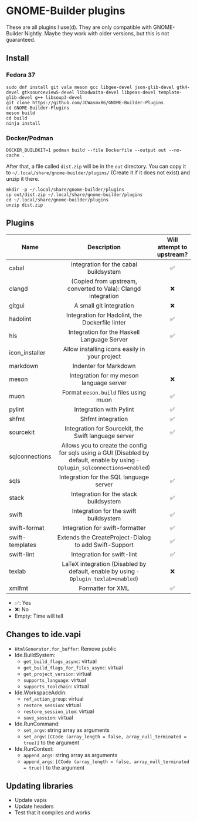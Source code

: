 # GNOME-Builder plugins

These are all plugins I use(d). They are only compatible with GNOME-Builder Nightly. Maybe they work with older versions, but this is not
guaranteed.


## Install

### Fedora 37
```
sudo dnf install git vala meson gcc libgee-devel json-glib-devel gtk4-devel gtksourceview5-devel libadwaita-devel libpeas-devel template-glib-devel g++ libsoup3-devel
git clone https://github.com/JCWasmx86/GNOME-Builder-Plugins
cd GNOME-Builder-Plugins
meson build
cd build
ninja install
```
### Docker/Podman
```
DOCKER_BUILDKIT=1 podman build --file Dockerfile --output out --no-cache .
```
After that, a file called `dist.zip` will be in the `out` directory.
You can copy it to `~/.local/share/gnome-builder/plugins/` (Create it if it
does not exist) and unzip it there.
```
mkdir -p ~/.local/share/gnome-builder/plugins
cp out/dist.zip ~/.local/share/gnome-builder/plugins
cd ~/.local/share/gnome-builder/plugins
unzip dist.zip
```

## Plugins
| Name            | Description    | Will attempt to upstream? |
|-----------------|:--------------:|:-----------------------------------------------------------------------------------------------------------------:|
| cabal           | Integration for the cabal buildsystem                                                                                         | ✅ |
| clangd          | (Copied from upstream, converted to Vala): Clangd integration                                                                 | ❌ |
| gitgui          | A small git integration                                                                                                       | ❌ |
| hadolint        | Integration for Hadolint, the Dockerfile linter                                                                               | ✅ |
| hls             | Integration for the Haskell Language Server                                                                                   | ✅ |
| icon_installer  | Allow installing icons easily in your project                                                                                 |    |
| markdown        | Indenter for Markdown                                                                                                         |    |
| meson           | Integration for my meson language server                                                                                      | ❌ |
| muon            | Format `meson.build` files using muon                                                                                         | ✅ |
| pylint          | Integration with Pylint                                                                                                       | ✅ |
| shfmt           | Shfmt integration                                                                                                             | ✅ |
| sourcekit       | Integration for Sourcekit, the Swift language server                                                                          | ✅ |
| sqlconnections  | Allows you to create the config for sqls using a GUI (Disabled by default, enable by using `-Dplugin_sqlconnections=enabled`) |    |
| sqls            | Integration for the SQL language server                                                                                       | ✅ |
| stack           | Integration for the stack buildsystem                                                                                         | ✅ |
| swift           | Integration for the swift buildsystem                                                                                         | ✅ |
| swift-format    | Integration for swift-formatter                                                                                               | ✅ |
| swift-templates | Extends the CreateProject-Dialog to add Swift-Support                                                                         | ✅ |
| swift-lint      | Integration for swift-lint                                                                                                    | ✅ |
| texlab          | LaTeX integration (Disabled by default, enable by using `-Dplugin_texlab=enabled`)                                            | ❌ |
| xmlfmt          | Formatter for XML                                                                                                             | ✅ |

- ✅: Yes
- ❌: No
- Empty: Time will tell

## Changes to ide.vapi
- `HtmlGenerator.for_buffer`: Remove public
- Ide.BuildSystem:
	- `get_build_flags_async`: virtual
	- `get_build_flags_for_files_async`: virtual
	- `get_project_version`: virtual
	- `supports_language`: virtual
	- `supports_toolchain`: virtual
- Ide.WorkspaceAddin:
	- `ref_action_group`: virtual
	- `restore_session`: virtual
	- `restore_session_item`: virtual
	- `save_session`: virtual
- Ide.RunCommand:
	- `set_argv`: string array as arguments
	- `set_argv`: `[CCode (array_length = false, array_null_terminated = true)]` to the argument
- Ide.RunContext:
	- `append_args`: string array as arguments
	- `append_args`: `[CCode (array_length = false, array_null_terminated = true)]` to the argument

## Updating libraries
- Update vapis
- Update headers
- Test that it compiles and works

